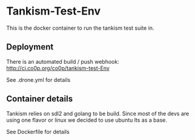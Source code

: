 Tankism-Test-Env
================

This is the docker container to run the tankism test suite in.


Deployment
-----------

There is an automated build / push webhook: http://ci.co0p.org/co0p/tankism-test-Env

See .drone.yml for details


Container details
-----------------

Tankism relies on sdl2 and golang to be build. Since most of the devs are using one flavor or 
linux we decided to use ubuntu lts as a base. 

See Dockerfile for details
